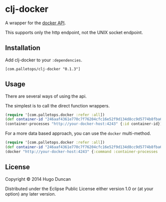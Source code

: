 # clj-docker

A wrapper for the [docker API][docker-api].

This supports only the http endpoint, not the UNIX socket endpoint.

## Installation

Add clj-docker to your `:dependencies`.

```
[com.palletops/clj-docker "0.1.3"]
```

## Usage

There are several ways of using the api.

The simplest is to call the direct function wrappers.

```clj
(require '[com.palletops.docker :refer :all])
(def container-id "246aaf4361e770c7f76204cfc16e52f9d134d8cc9d5774b8fba65e0fc6fddd94")
(container-processes "http://your-docker-host:4243" {:id container-id})
```

For a more data based approach, you can use the `docker` multi-method.

```clj
(require '[com.palletops.docker :refer :all])
(def container-id "246aaf4361e770c7f76204cfc16e52f9d134d8cc9d5774b8fba65e0fc6fddd94")
(docker "http://your-docker-host:4243" {:command :container-processes :id container-id})
```

## License

Copyright © 2014 Hugo Duncan

Distributed under the Eclipse Public License either version 1.0 or (at
your option) any later version.

[docker-api]: http://docs.docker.io/reference/api/docker_remote_api_v1.11/ "Docker API"
